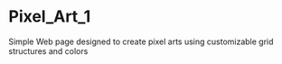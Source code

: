 # Pixel_Art_1
Simple Web page designed to create pixel arts using customizable grid structures and colors
